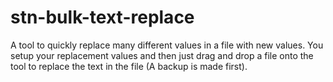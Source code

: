 # stn-bulk-text-replace
A tool to quickly replace many different values in a file with new values.  You setup your replacement values and then just drag and drop a file onto the tool to replace the text in the file (A backup is made first).
